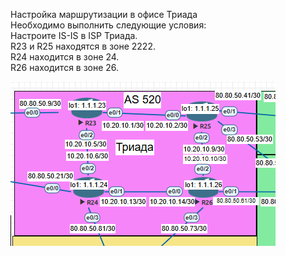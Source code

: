 Настройка маршрутизации в офисе Триада  
Необходимо выполнить следующие условия:  
Настроите IS-IS в ISP Триада.  
R23 и R25 находятся в зоне 2222.  
R24 находится в зоне 24.  
R26 находится в зоне 26.  

![alt-текст](https://github.com/stanlaz/otus_network_engineer/blob/main/Лабораторные%20работы/IS-IS%20ISP%20TRIADA/IS-IS%20topology.png)  
